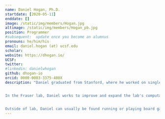 ```yaml
---
name: Daniel Hogan, Ph.D.
startdate: [2020-05-11]
enddate: []
image: /static/img/members/Hogan.jpg
altimage: /static/img/members/Hogan_pb.jpg
position: Programmer
#subsequent:  update once you become an alumnus
pronouns: he/him/his
email: daniel.hogan (at) ucsf.edu
scholar:
website: https://dhogan.io/
UCSF:
twitter:
#linkedin: danielwhogan
github: dhogan-io
orcid: 0000-0003-3375-408X
description: "Daniel graduated from Stanford, where he worked on single-molecule biophysics with [Dr. Steven Block](https://profiles.stanford.edu/steven-block).


In the Fraser lab, Daniel works to improve and expand the lab's computational resources. He's passionate about open science, open data, and open-source software.


Outside of lab, Daniel can usually be found running or playing board games."
---
```

